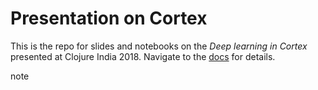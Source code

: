 # Presentation on Cortex

This is the repo for slides and notebooks on the *Deep learning in Cortex* presented at Clojure India 2018. 
Navigate to the [docs](https://shark8me.github.io/inclojure-cortex/) for details.

note

